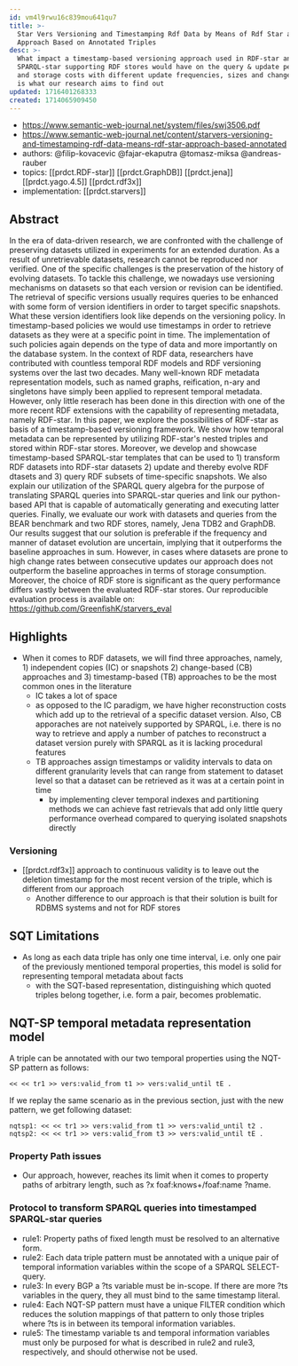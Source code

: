 ```yaml
---
id: vm4l9rwu16c839mou641qu7
title: >-
  Star Vers Versioning and Timestamping Rdf Data by Means of Rdf Star an
  Approach Based on Annotated Triples
desc: >-
  What impact a timestamp-based versioning approach used in RDF-star and
  SPARQL-star supporting RDF stores would have on the query & update performance
  and storage costs with different update frequencies, sizes and change ratios
  is what our research aims to find out
updated: 1716401268333
created: 1714065909450
---
```


- https://www.semantic-web-journal.net/system/files/swj3506.pdf
- https://www.semantic-web-journal.net/content/starvers-versioning-and-timestamping-rdf-data-means-rdf-star-approach-based-annotated
- authors: @filip-kovacevic @fajar-ekaputra @tomasz-miksa @andreas-rauber
- topics: [[prdct.RDF-star]] [[prdct.GraphDB]] [[prdct.jena]] [[prdct.yago.4.5]] [[prdct.rdf3x]]
- implementation: [[prdct.starvers]]


## Abstract

In the era of data-driven research, we are confronted with the challenge of preserving datasets utilized in experiments for an extended duration. As a result of unretrievable datasets, research cannot be reproduced nor verified. One of the specific challenges is the preservation of the history of evolving datasets. To tackle this challenge, we nowadays use versioning mechanisms on datasets so that each version or revision can be identified. The retrieval of specific versions usually requires queries to be enhanced with some form of version identifiers in order to target specific snapshots. What these version identifiers look like depends on the versioning policy. In timestamp-based policies we would use timestamps in order to retrieve datasets as they were at a specific point in time. The implementation of such policies again depends on the type of data and more importantly on the database system. In the context of RDF data, researchers have contributed with countless temporal RDF models and RDF versioning systems over the last two decades. Many well-known RDF metadata representation models, such as named graphs, reification, n-ary and singletons have simply been applied to represent temporal metadata. However, only little reserach has been done in this direction with one of the more recent RDF extensions with the capability of representing metadata, namely RDF-star. In this paper, we explore the possibilities of RDF-star as basis of a timestamp-based versioning framework. We show how temporal metadata can be represented by utilizing RDF-star's nested triples and stored within RDF-star stores. Moreover, we develop and showcase timestamp-based SPARQL-star templates that can be used to 1) transform RDF datasets into RDF-star datasets 2) update and thereby evolve RDF dtasets and 3) query RDF subsets of time-specific snapshots. We also explain our utilization of the SPARQL query algebra for the purpose of translating SPARQL queries into SPARQL-star queries and link our python-based API that is capable of automatically generating and executing latter queries. Finally, we evaluate our work with datasets and queries from the BEAR benchmark and two RDF stores, namely, Jena TDB2 and GraphDB. Our results suggest that our solution is preferable if the frequency and manner of dataset evolution are uncertain, implying that it outperforms the baseline approaches in sum. However, in cases where datasets are prone to high change rates between consecutive updates our approach does not outperform the baseline approaches in terms of storage consumption. Moreover, the choice of RDF store is significant as the query performance differs vastly between the evaluated RDF-star stores. Our reproducible evaluation process is available on: https://github.com/GreenfishK/starvers_eval


## Highlights

- When it comes to RDF datasets, we will find three approaches, namely, 1) independent copies (IC) or snapshots 2) change-based
(CB) approaches and 3) timestamp-based (TB) approaches to be the most common ones in the literature
  - IC takes a lot of space
  -  as opposed to the IC paradigm, we have higher reconstruction costs which add up to the retrieval of a specific dataset version. Also, CB apporaches are not nateively supported by SPARQL, i.e. there is no way to retrieve and apply a number of patches to reconstruct a dataset version purely with SPARQL as it is lacking procedural features
  - TB approaches assign timestamps or validity intervals to data on different granularity levels that can range from statement to dataset level so that a dataset can be retrieved as it was at a certain point in time
    - by implementing clever temporal indexes and partitioning methods we can achieve fast retrievals that add only little query performance overhead compared to querying isolated snapshots directly


### Versioning

- [[prdct.rdf3x]] approach to continuous validity is to leave out the deletion timestamp for the most recent version of the triple, which is different from our approach 
  - Another difference to our approach is that their solution is built for RDBMS systems and not for RDF stores

## SQT Limitations

- As long as each data triple has only one time interval, i.e. only one pair of the previously mentioned temporal properties, this model is solid for representing temporal metadata about facts
  - with the SQT-based representation, distinguishing which quoted triples belong together, i.e. form a pair, becomes problematic.

## NQT-SP temporal metadata representation model

A triple can be annotated with our two temporal properties using the NQT-SP pattern as follows:

`<< << tr1 >> vers:valid_from t1 >> vers:valid_until tE .`

If we replay the same scenario as in the previous section, just with the new pattern, we get following dataset:

```
nqtsp1: << << tr1 >> vers:valid_from t1 >> vers:valid_until t2 .
nqtsp2: << << tr1 >> vers:valid_from t3 >> vers:valid_until tE .
```

### Property Path issues

- Our approach, however, reaches its limit when it comes to property paths of arbitrary length, such as ?x foaf:knows+/foaf:name ?name. 

### Protocol to transform SPARQL queries into timestamped SPARQL-star queries

- rule1: Property paths of fixed length must be resolved to an alternative form.
- rule2: Each data triple pattern must be annotated with a unique pair of temporal information variables within the scope of a SPARQL SELECT-query.
- rule3: In every BGP a ?ts variable must be in-scope. If there are more ?ts variables in the query, they all must bind to the same timestamp literal. 
- rule4: Each NQT-SP pattern must have a unique FILTER condition which reduces the solution mappings of that pattern to only those triples where ?ts is in between its temporal information variables. 
- rule5: The timestamp variable ts and temporal information variables must only be purposed for what is described in rule2 and rule3, respectively, and should otherwise not be used.